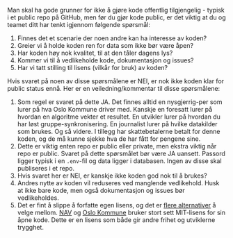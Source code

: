 Man skal ha gode grunner for ikke å gjøre kode offentlig tilgjengelig - typisk i et public repo på GitHub, men før du gjør kode public, er det viktig at du og teamet ditt har tenkt igjennom følgende spørsmål:

1. Finnes det et scenarie der noen andre kan ha interesse av koden?
2. Greier vi å holde koden ren for data som ikke bør være åpen?
3. Har koden høy nok kvalitet, til at den tåler dagens lys?
4. Kommer vi til å vedlikeholde kode, dokumentasjon og issues?
5. Har vi tatt stilling til lisens (vilkår for bruk) av koden?

Hvis svaret på noen av disse spørsmålene er NEI, er nok ikke koden klar for public status ennå. Her er en veiledning/kommentar til disse spørsmålene:

1. Som regel er svaret på dette JA. Det finnes alltid en nysgjerrig-per som lurer på hva Oslo Kommune driver med. Kanskje en foresatt lurer på hvordan en algoritme vekter et resultet. En utvikler lurer på hvordan du har løst gruppe-synkronisering. En journalist lurer på hvilke datakilder som brukes. Og så videre. I tillegg har skattebetalerne betalt for denne koden, og de må kunne sjekke hva de har fått for pengene sine.
2. Dette er viktig enten repo er public eller private, men ekstra viktig når repo er public. Svaret på dette spørsmålet bør være JA uansett. Passord ligger typisk i en `.env`-fil og data ligger i databasen. Ingen av disse skal publiseres i et repo.
3. Hvis svaret her er NEI, er kanskje ikke koden god nok til å brukes?
4. Andres nytte av koden vil reduseres ved manglende vedlikehold. Husk at ikke bare kode, men også dokumentasjon og issues bør vedlikeholdes.
5. Det er fint å slippe å forfatte egen lisens, og det er [flere alternativer](https://en.wikipedia.org/wiki/Permissive_software_license) å velge mellom. [NAV](https://github.com/navikt) og [Oslo Kommune](https://github.com/oslokommune) bruker stort sett MIT-lisens for sin åpne kode. Dette er en lisens som både gir andre frihet og utviklerne trygghet.
